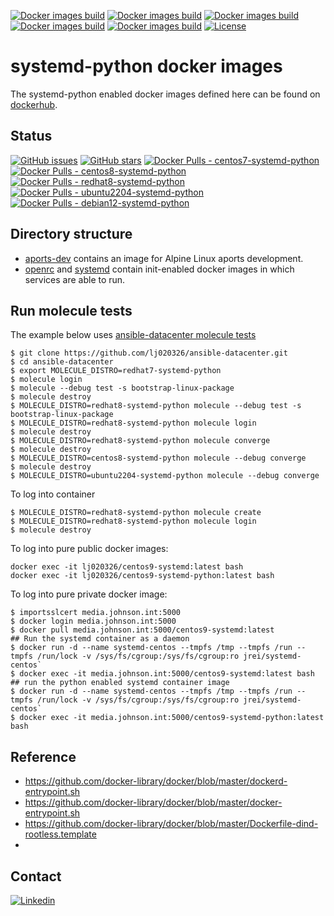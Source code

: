 [![Docker images build](https://github.com/lj020326/systemd-python-dockerfiles/actions/workflows/build-alpine.yml/badge.svg)](https://github.com/lj020326/systemd-python-dockerfiles/actions/workflows/build-alpine.yml)
[![Docker images build](https://github.com/lj020326/systemd-python-dockerfiles/actions/workflows/build-redhat.yml/badge.svg)](https://github.com/lj020326/systemd-python-dockerfiles/actions/workflows/build-redhat.yml)
[![Docker images build](https://github.com/lj020326/systemd-python-dockerfiles/actions/workflows/build-centos.yml/badge.svg)](https://github.com/lj020326/systemd-python-dockerfiles/actions/workflows/build-centos.yml)
[![Docker images build](https://github.com/lj020326/systemd-python-dockerfiles/actions/workflows/build-ubuntu.yml/badge.svg)](https://github.com/lj020326/systemd-python-dockerfiles/actions/workflows/build-ubuntu.yml)
[![Docker images build](https://github.com/lj020326/systemd-python-dockerfiles/actions/workflows/build-debian.yml/badge.svg)](https://github.com/lj020326/systemd-python-dockerfiles/actions/workflows/build-debian.yml)
[![License](https://img.shields.io/badge/license-GPLv3-brightgreen.svg?style=flat)](LICENSE)

# systemd-python docker images

The systemd-python enabled docker images defined here can be found on [dockerhub](https://hub.docker.com/repositories/lj020326?search=systemd).  

## Status

[![GitHub issues](https://img.shields.io/github/issues/lj020326/systemd-python-dockerfiles.svg?style=flat)](https://github.com/lj020326/systemd-python-dockerfiles/issues)
[![GitHub stars](https://img.shields.io/github/stars/lj020326/systemd-python-dockerfiles.svg?style=flat)](https://github.com/lj020326/systemd-python-dockerfiles/stargazers)
[![Docker Pulls - centos7-systemd-python](https://img.shields.io/docker/pulls/lj020326/centos7-systemd-python.svg?style=flat)](https://hub.docker.com/repository/docker/lj020326/centos7-systemd-python/)
[![Docker Pulls - centos8-systemd-python](https://img.shields.io/docker/pulls/lj020326/centos8-systemd-python.svg?style=flat)](https://hub.docker.com/repository/docker/lj020326/centos8-systemd-python/)
[![Docker Pulls - redhat8-systemd-python](https://img.shields.io/docker/pulls/lj020326/redhat8-systemd-python.svg?style=flat)](https://hub.docker.com/repository/docker/lj020326/redhat8-systemd-python/)
[![Docker Pulls - ubuntu2204-systemd-python](https://img.shields.io/docker/pulls/lj020326/ubuntu2204-systemd-python.svg?style=flat)](https://hub.docker.com/repository/docker/lj020326/ubuntu2204-systemd-python/)
[![Docker Pulls - debian12-systemd-python](https://img.shields.io/docker/pulls/lj020326/debian12-systemd-python.svg?style=flat)](https://hub.docker.com/repository/docker/lj020326/debian12-systemd-python/)

## Directory structure

- [aports-dev](./aports-dev) contains an image for Alpine Linux aports development.
- [openrc](./openrc) and [systemd](./systemd) contain init-enabled docker images in which services are able to run.

## Run molecule tests

The example below uses [ansible-datacenter molecule tests](https://github.com/lj020326/ansible-datacenter/tree/main/molecule)

```shell
$ git clone https://github.com/lj020326/ansible-datacenter.git
$ cd ansible-datacenter
$ export MOLECULE_DISTRO=redhat7-systemd-python
$ molecule login
$ molecule --debug test -s bootstrap-linux-package
$ molecule destroy
$ MOLECULE_DISTRO=redhat8-systemd-python molecule --debug test -s bootstrap-linux-package
$ MOLECULE_DISTRO=redhat8-systemd-python molecule login
$ molecule destroy
$ MOLECULE_DISTRO=redhat8-systemd-python molecule converge
$ molecule destroy
$ MOLECULE_DISTRO=centos8-systemd-python molecule --debug converge
$ molecule destroy
$ MOLECULE_DISTRO=ubuntu2204-systemd-python molecule --debug converge

```

To log into container

```shell
$ MOLECULE_DISTRO=redhat8-systemd-python molecule create
$ MOLECULE_DISTRO=redhat8-systemd-python molecule login
$ molecule destroy
```

To log into pure public docker images:
```shell
docker exec -it lj020326/centos9-systemd:latest bash
docker exec -it lj020326/centos9-systemd-python:latest bash
```

To log into pure private docker image:
```shell
$ importsslcert media.johnson.int:5000
$ docker login media.johnson.int:5000
$ docker pull media.johnson.int:5000/centos9-systemd:latest
## Run the systemd container as a daemon
$ docker run -d --name systemd-centos --tmpfs /tmp --tmpfs /run --tmpfs /run/lock -v /sys/fs/cgroup:/sys/fs/cgroup:ro jrei/systemd-centos`
$ docker exec -it media.johnson.int:5000/centos9-systemd:latest bash
## run the python enabled systemd container image
$ docker run -d --name systemd-centos --tmpfs /tmp --tmpfs /run --tmpfs /run/lock -v /sys/fs/cgroup:/sys/fs/cgroup:ro jrei/systemd-centos`
$ docker exec -it media.johnson.int:5000/centos9-systemd-python:latest bash
```

## Reference

- https://github.com/docker-library/docker/blob/master/dockerd-entrypoint.sh
- https://github.com/docker-library/docker/blob/master/docker-entrypoint.sh
- https://github.com/docker-library/docker/blob/master/Dockerfile-dind-rootless.template
- 

## Contact

[![Linkedin](https://img.shields.io/badge/LinkedIn-0077B5?style=for-the-badge&logo=linkedin&logoColor=white)](https://www.linkedin.com/in/leejjohnson/)

